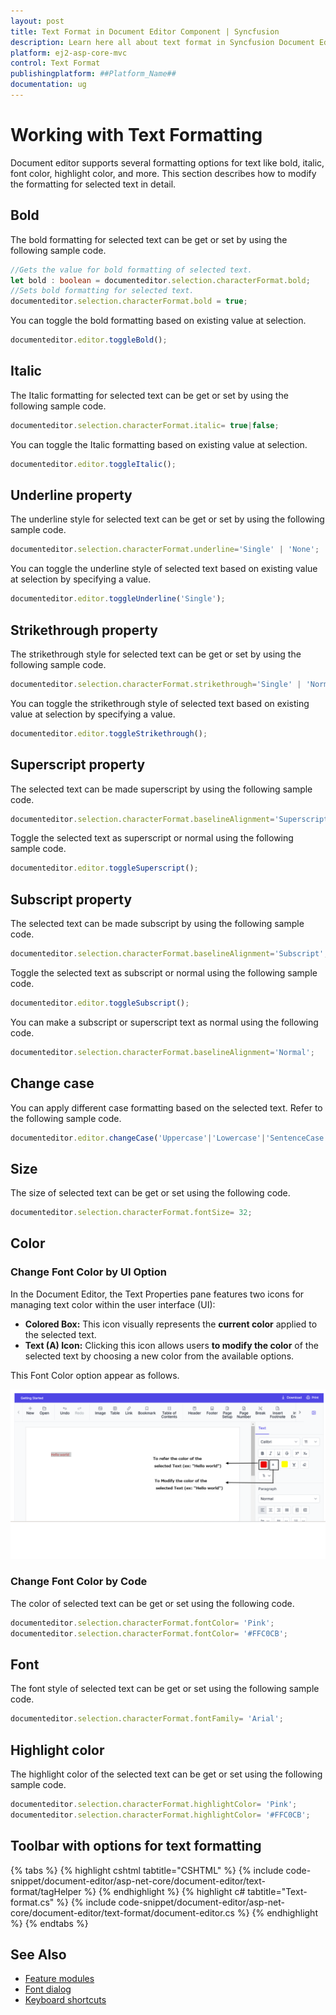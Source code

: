 ```yaml
---
layout: post
title: Text Format in Document Editor Component | Syncfusion
description: Learn here all about text format in Syncfusion Document Editor component of Syncfusion Essential JS 2 and more.
platform: ej2-asp-core-mvc
control: Text Format
publishingplatform: ##Platform_Name##
documentation: ug
---
```



# Working with Text Formatting

Document editor supports several formatting options for text like bold, italic, font color, highlight color, and more. This section describes how to modify the formatting for selected text in detail.

## Bold

The bold formatting for selected text can be get or set by using the following sample code.

```typescript
//Gets the value for bold formatting of selected text.
let bold : boolean = documenteditor.selection.characterFormat.bold;
//Sets bold formatting for selected text.
documenteditor.selection.characterFormat.bold = true;
```

You can toggle the bold formatting based on existing value at selection.

```typescript
documenteditor.editor.toggleBold();
```

## Italic

The Italic formatting for selected text can be get or set by using the following sample code.

```typescript
documenteditor.selection.characterFormat.italic= true|false;
```

You can toggle the Italic formatting based on existing value at selection.

```typescript
documenteditor.editor.toggleItalic();
```

## Underline property

The underline style for selected text can be get or set by using the following sample code.

```typescript
documenteditor.selection.characterFormat.underline='Single' | 'None';
```

You can toggle the underline style of selected text based on existing value at selection by specifying a value.

```typescript
documenteditor.editor.toggleUnderline('Single');
```

## Strikethrough property

The strikethrough style for selected text can be get or set by using the following sample code.

```typescript
documenteditor.selection.characterFormat.strikethrough='Single' | 'Normal';
```

You can toggle the strikethrough style of selected text based on existing value at selection by specifying a value.

```typescript
documenteditor.editor.toggleStrikethrough();
```

## Superscript property

The selected text can be made superscript by using the following sample code.

```typescript
documenteditor.selection.characterFormat.baselineAlignment='Superscript';
```

Toggle the selected text as superscript or normal using the following sample code.

```typescript
documenteditor.editor.toggleSuperscript();
```

## Subscript property

The selected text can be made subscript by using the following sample code.

```typescript
documenteditor.selection.characterFormat.baselineAlignment='Subscript';
```

Toggle the selected text as subscript or normal using the following sample code.

```typescript
documenteditor.editor.toggleSubscript();
```

You can make a subscript or superscript text as normal using the following code.

```typescript
documenteditor.selection.characterFormat.baselineAlignment='Normal';
```

## Change case

You can apply different case formatting based on the selected text. Refer to the following sample code.

```typescript
documenteditor.editor.changeCase('Uppercase'|'Lowercase'|'SentenceCase'|'ToggleCase'|'CapitalizeEachWord');
```

## Size

The size of selected text can be get or set using the following code.

```typescript
documenteditor.selection.characterFormat.fontSize= 32;
```

## Color

### Change Font Color by UI Option

In the Document Editor, the Text Properties pane features two icons for managing text color within the user interface (UI):

* **Colored Box:** This icon visually represents the **current color** applied to the selected text.
* **Text (A) Icon:** Clicking this icon allows users **to modify the color** of the selected text by choosing a new color from the available options.

This Font Color option appear as follows.

![Font Color](images/fontColor.PNG)

### Change Font Color by Code

The color of selected text can be get or set using the following code.

```typescript
documenteditor.selection.characterFormat.fontColor= 'Pink';
documenteditor.selection.characterFormat.fontColor= '#FFC0CB';
```

## Font

The font style of selected text can be get or set using the following sample code.

```typescript
documenteditor.selection.characterFormat.fontFamily= 'Arial';
```

## Highlight color

The highlight color of the selected text can be get or set using the following sample code.

```typescript
documenteditor.selection.characterFormat.highlightColor= 'Pink';
documenteditor.selection.characterFormat.highlightColor= '#FFC0CB';
```

## Toolbar with options for text formatting


{% tabs %}
{% highlight cshtml tabtitle="CSHTML" %}
{% include code-snippet/document-editor/asp-net-core/document-editor/text-format/tagHelper %}
{% endhighlight %}
{% highlight c# tabtitle="Text-format.cs" %}
{% include code-snippet/document-editor/asp-net-core/document-editor/text-format/document-editor.cs %}
{% endhighlight %}
{% endtabs %}



## See Also

* [Feature modules](../asp-net-core/feature-module)
* [Font dialog](../asp-net-core/dialog#font-dialog)
* [Keyboard shortcuts](../asp-net-core/keyboard-shortcut)
